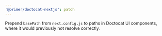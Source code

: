 ```yaml
---
'@primer/doctocat-nextjs': patch
---
```


Prepend `basePath` from `next.config.js` to paths in Doctocat UI components, where it would previously not resolve correctly.
